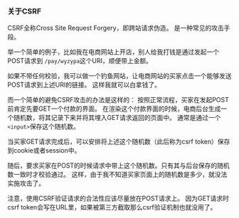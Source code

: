 ### 关于CSRF
CSRF全称Cross Site Request Forgery，即跨站请求伪造。
是一种常见的攻击手段。

举一个简单的例子，比如我在电商网站上开店，别人给我打钱是通过发起一个POST请求到
`/pay/wyzypa`这个URI，顺便带上金额。

如果不带任何校验，我可以做一个钓鱼网站，让电商网站的买家点击一个能够发送POST请求到上述URI的链接。
这样我就可以白拿钱了。

而一个简单的避免CSRF攻击的办法是这样的：
按照正常流程，买家在发起POST前肯定先要GET一个付款的界面。
在渲染这个付款界面的时候，电商后台生成一个随机数，将其记录下来并将其埋入GET请求返回的页面中。
通常是通过一个`<input>`保存这个随机数。

当买家GET请求完成后，可以安排将上述这个随机数（此后称为csrf token）保存到cookie或者session中。

随后，要求买家在POST的时候请求中带上这个随机数。只有其与后台保存的随机数一致时才校验通过。
这样，由于我不知道买家页面上的随机数是多少，就没法实施攻击了。

注意，使用CSRF验证请求的合法性应该尽量放在POST请求上。
因为GET请求时csrf token会写在URL里，如果被第三方截取那么csrf验证机制也就没用了。